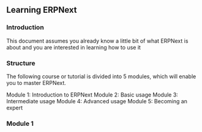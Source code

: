 ## Learning ERPNext

### Introduction
This document assumes you already know a little bit of what ERPNext is about and you are interested in learning how to use it


### Structure
The following course or tutorial is divided into 5 modules, which will enable you to master ERPNext.

Module 1: Introduction to ERPNext
Module 2: Basic usage
Module 3: Intermediate usage
Module 4: Advanced usage
Module 5: Becoming an expert

### Module 1
